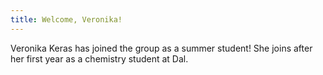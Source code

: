 ```yaml
---
title: Welcome, Veronika!
---
```


Veronika Keras has joined the group as a summer student! She joins after her first year as a chemistry student at Dal.
